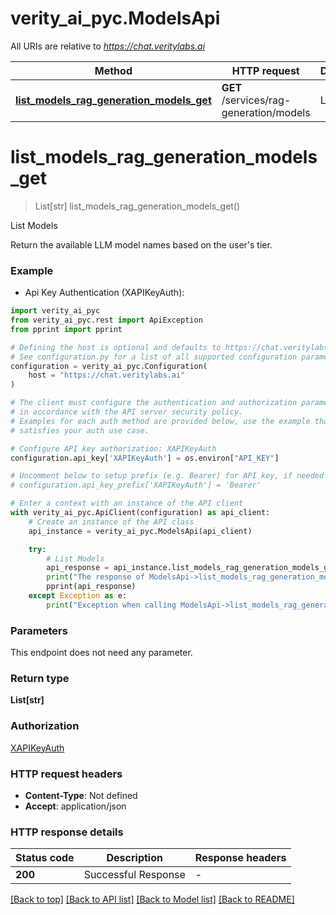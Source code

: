 # verity_ai_pyc.ModelsApi

All URIs are relative to *https://chat.veritylabs.ai*

Method | HTTP request | Description
------------- | ------------- | -------------
[**list_models_rag_generation_models_get**](ModelsApi.md#list_models_rag_generation_models_get) | **GET** /services/rag-generation/models | List Models


# **list_models_rag_generation_models_get**
> List[str] list_models_rag_generation_models_get()

List Models

Return the available LLM model names based on the user's tier.

### Example

* Api Key Authentication (XAPIKeyAuth):

```python
import verity_ai_pyc
from verity_ai_pyc.rest import ApiException
from pprint import pprint

# Defining the host is optional and defaults to https://chat.veritylabs.ai
# See configuration.py for a list of all supported configuration parameters.
configuration = verity_ai_pyc.Configuration(
    host = "https://chat.veritylabs.ai"
)

# The client must configure the authentication and authorization parameters
# in accordance with the API server security policy.
# Examples for each auth method are provided below, use the example that
# satisfies your auth use case.

# Configure API key authorization: XAPIKeyAuth
configuration.api_key['XAPIKeyAuth'] = os.environ["API_KEY"]

# Uncomment below to setup prefix (e.g. Bearer) for API key, if needed
# configuration.api_key_prefix['XAPIKeyAuth'] = 'Bearer'

# Enter a context with an instance of the API client
with verity_ai_pyc.ApiClient(configuration) as api_client:
    # Create an instance of the API class
    api_instance = verity_ai_pyc.ModelsApi(api_client)

    try:
        # List Models
        api_response = api_instance.list_models_rag_generation_models_get()
        print("The response of ModelsApi->list_models_rag_generation_models_get:\n")
        pprint(api_response)
    except Exception as e:
        print("Exception when calling ModelsApi->list_models_rag_generation_models_get: %s\n" % e)
```



### Parameters

This endpoint does not need any parameter.

### Return type

**List[str]**

### Authorization

[XAPIKeyAuth](../README.md#XAPIKeyAuth)

### HTTP request headers

 - **Content-Type**: Not defined
 - **Accept**: application/json

### HTTP response details

| Status code | Description | Response headers |
|-------------|-------------|------------------|
**200** | Successful Response |  -  |

[[Back to top]](#) [[Back to API list]](../README.md#documentation-for-api-endpoints) [[Back to Model list]](../README.md#documentation-for-models) [[Back to README]](../README.md)

